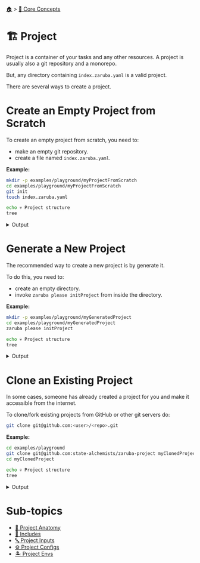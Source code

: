 <!--startTocHeader-->
[🏠](../../README.md) > [🧠 Core Concepts](../README.md)
# 🏗️ Project
<!--endTocHeader-->

Project is a container of your tasks and any other resources. A project is usually also a git repository and a monorepo.

But, any directory containing `index.zaruba.yaml` is a valid project.

There are several ways to create a project.

# Create an Empty Project from Scratch

To create an empty project from scratch, you need to:

* make an empty git repository.
* create a file named `index.zaruba.yaml`.

__Example:__

<!--startCode-->
```bash
mkdir -p examples/playground/myProjectFromScratch
cd examples/playground/myProjectFromScratch
git init
touch index.zaruba.yaml

echo 💀 Project structure
tree
```
 
<details>
<summary>Output</summary>
 
```````
Reinitialized existing Git repository in /home/gofrendi/zaruba/docs/examples/playground/myProjectFromScratch/.git/
💀 Project structure
.
└── index.zaruba.yaml

0 directories, 1 file
```````
</details>
<!--endCode-->

# Generate a New Project

The recommended way to create a new project is by generate it.

To do this, you need to:

* create an empty directory.
* invoke `zaruba please initProject` from inside the directory.

__Example:__

<!--startCode-->
```bash
mkdir -p examples/playground/myGeneratedProject
cd examples/playground/myGeneratedProject
zaruba please initProject

echo 💀 Project structure
tree
```
 
<details>
<summary>Output</summary>
 
```````
💀 🔎 Job Starting...
         Elapsed Time: 2.523µs
         Current Time: 17:07:15
💀 🏁 Run 🚧 'initProject' command on /home/gofrendi/zaruba/docs/examples/playground/myGeneratedProject
💀    🚀 initProject          🚧 /home/gofrendi/zaruba/docs/examples/playground/myGeneratedProject is a zaruba project.
💀 🔥 Error running 🚧 'initProject' command:
        * bash
        * -c
        *    1 | set -e
             2 | . /home/gofrendi/zaruba/zaruba-tasks/_base/run/bash/shellUtil.sh
             3 | _NORMAL='';_BOLD='';_FAINT='';_ITALIC='';_UNDERLINE='';_BLINK_SLOW='';_BLINK_RAPID='';_INVERSE='';_CONCEAL='';_CROSSED_OUT='';_BLACK='';_RED='';_GREEN='';_YELLOW='';_BLUE='';_MAGENTA='';_CYAN='';_WHITE='';_BG_BLACK='';_BG_RED='';_BG_GREEN='';_BG_YELLOW='';_BG_BLUE='';_BG_MAGENTA='';_BG_CYAN='';_BG_WHITE='';_NO_UNDERLINE='';_NO_INVERSE='';_NO_COLOR='';_ZARUBA_ICON='💀';_SUCCESS_ICON='🎉';_ERROR_ICON='🔥';_START_ICON='🏁';_KILL_ICON='🔪';_INSPECT_ICON='🔎';_RUN_ICON='🚀';_WORKER_ICON='👷';_SCRIPT_ICON='📜';_CONSTRUCTION_ICON='🚧';_CONTAINER_ICON='🐳';_EMPTY='  '
             4 | 
             5 | 
             6 | 
             7 | if [ -f "index.zaruba.yaml" ]
             8 | then
             9 |   echo "${_BOLD}${_RED}$(pwd) is a zaruba project.${_NORMAL}"
            10 |   exit 1
            11 | fi
            12 | git init
            13 | "/home/gofrendi/zaruba/zaruba" file copy "/home/gofrendi/zaruba/zaruba-tasks/chore/initProject/template/" .
            14 | touch .env
            15 | echo ${_SUCCESS_ICON}${_SUCCESS_ICON}${_SUCCESS_ICON}
            16 | echo "${_BOLD}${_YELLOW}Project created${_NORMAL}"
            17 | 
            18 | 
            19 | 
            20 | 
exit status 1
💀 🔥 Terminating
💀 🔎 Job Ended...
         Elapsed Time: 412.219676ms
         Current Time: 17:07:16
zaruba please initProject -e '/home/gofrendi/zaruba/docs/examples/playground/myGeneratedProject/.env' -v '/home/gofrendi/zaruba/docs/examples/playground/myGeneratedProject/default.values.yaml'
🔥 Command   : zaruba please
🔥 Arguments : ["initProject"]
🔥 Stderr    : exit status 1
💀 Project structure
.
├── default.values.yaml
└── index.zaruba.yaml

0 directories, 2 files
```````
</details>
<!--endCode-->

# Clone an Existing Project

In some cases, someone has already created a project for you and make it accessible from the internet.

To clone/fork existing projects from GitHub or other git servers do:

```bash
git clone git@github.com:<user>/<repo>.git
```

__Example:__

<!--startCode-->
```bash
cd examples/playground
git clone git@github.com:state-alchemists/zaruba-project myClonedProject
cd myClonedProject

echo 💀 Project structure
tree
```
 
<details>
<summary>Output</summary>
 
```````
fatal: destination path 'myClonedProject' already exists and is not an empty directory.
💀 Project structure
.
├── default.values.yaml
└── index.zaruba.yaml

0 directories, 2 files
```````
</details>
<!--endCode-->

<!--startTocSubTopic-->
# Sub-topics
* [🧬 Project Anatomy](project-anatomy.md)
* [🧳 Includes](includes.md)
* [🔤 Project Inputs](project-inputs.md)
* [⚙️ Project Configs](project-configs.md)
* [🏝️ Project Envs](project-envs.md)
<!--endTocSubTopic-->